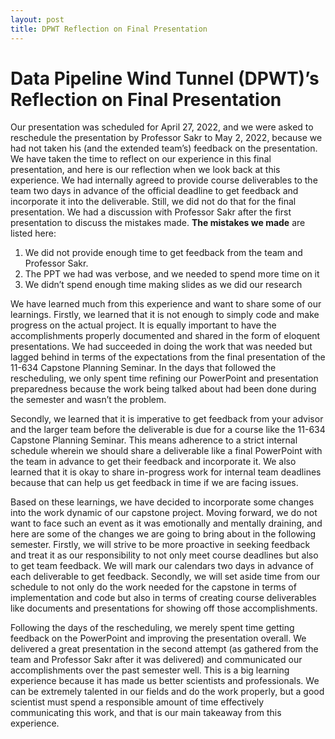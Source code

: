 ```yaml
---
layout: post
title: DPWT Reflection on Final Presentation
---
```


# Data Pipeline Wind Tunnel (DPWT)’s Reflection on Final Presentation

Our presentation was scheduled for April 27, 2022, and we were asked to reschedule the presentation by Professor Sakr to May 2, 2022, because we had not taken his (and the extended team’s) feedback on the presentation. We have taken the time to reflect on our experience in this final presentation, and here is our reflection when we look back at this experience. We had internally agreed to provide course deliverables to the team two days in advance of the official deadline to get feedback and incorporate it into the deliverable. Still, we did not do that for the final presentation. We had a discussion with Professor Sakr after the first presentation to discuss the mistakes made. **The mistakes we made** are listed here:

1. We did not provide enough time to get feedback from the team and Professor Sakr. 
2. The PPT we had was verbose, and we needed to spend more time on it 
3. We didn’t spend enough time making slides as we did our research

We have learned much from this experience and want to share some of our learnings. Firstly, we learned that it is not enough to simply code and make progress on the actual project. It is equally important to have the accomplishments properly documented and shared in the form of eloquent presentations. We had succeeded in doing the work that was needed but lagged behind in terms of the expectations from the final presentation of the 11-634 Capstone Planning Seminar. In the days that followed the rescheduling, we only spent time refining our PowerPoint and presentation preparedness because the work being talked about had been done during the semester and wasn’t the problem.

Secondly, we learned that it is imperative to get feedback from your advisor and the larger team before the deliverable is due for a course like the 11-634 Capstone Planning Seminar. This means adherence to a strict internal schedule wherein we should share a deliverable like a final PowerPoint with the team in advance to get their feedback and incorporate it. We also learned that it is okay to share in-progress work for internal team deadlines because that can help us get feedback in time if we are facing issues.

Based on these learnings, we have decided to incorporate some changes into the work dynamic of our capstone project. Moving forward, we do not want to face such an event as it was emotionally and mentally draining, and here are some of the changes we are going to bring about in the following semester. Firstly, we will strive to be more proactive in seeking feedback and treat it as our responsibility to not only meet course deadlines but also to get team feedback. We will mark our calendars two days in advance of each deliverable to get feedback. Secondly, we will set aside time from our schedule to not only do the work needed for the capstone in terms of implementation and code but also in terms of creating course deliverables like documents and presentations for showing off those accomplishments.

Following the days of the rescheduling, we merely spent time getting feedback on the PowerPoint and improving the presentation overall. We delivered a great presentation in the second attempt (as gathered from the team and Professor Sakr after it was delivered) and communicated our accomplishments over the past semester well. This is a big learning experience because it has made us better scientists and professionals. We can be extremely talented in our fields and do the work properly, but a good scientist must spend a responsible amount of time effectively communicating this work, and that is our main takeaway from this experience.
